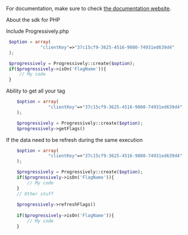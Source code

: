 For documentation, make sure to check [the documentation website](https://progressively-crew.github.io/).

About the sdk for PHP 

Include Progressively.php 
   ``` php 
    $option = array(
                "clientKey"=>"37c15cf9-3625-4516-9080-74931ed639d4"
    );

    $progressively = Progressively::create($option);
    if($progressively->isOn('FlagName')){
        // My code 
    }
  ```
  
Ability to get all your tag

``` php
    $option = array(
                "clientKey"=>"37c15cf9-3625-4516-9080-74931ed639d4"
    );

    $progressively = Progressively::create($option);
    $progressively->getFlags()
```

If the data need to be refresh during the same execution 
``` php
    $option = array(
                "clientKey"=>"37c15cf9-3625-4516-9080-74931ed639d4"
    );

    $progressively = Progressively::create($option);
    if($progressively->isOn('FlagName')){
        // My code 
    }
    // Other stuff
    
    $progressively->refreshFlags()
    
    if($progressively->isOn('FlagName')){
        // My code 
    }
    
    
```